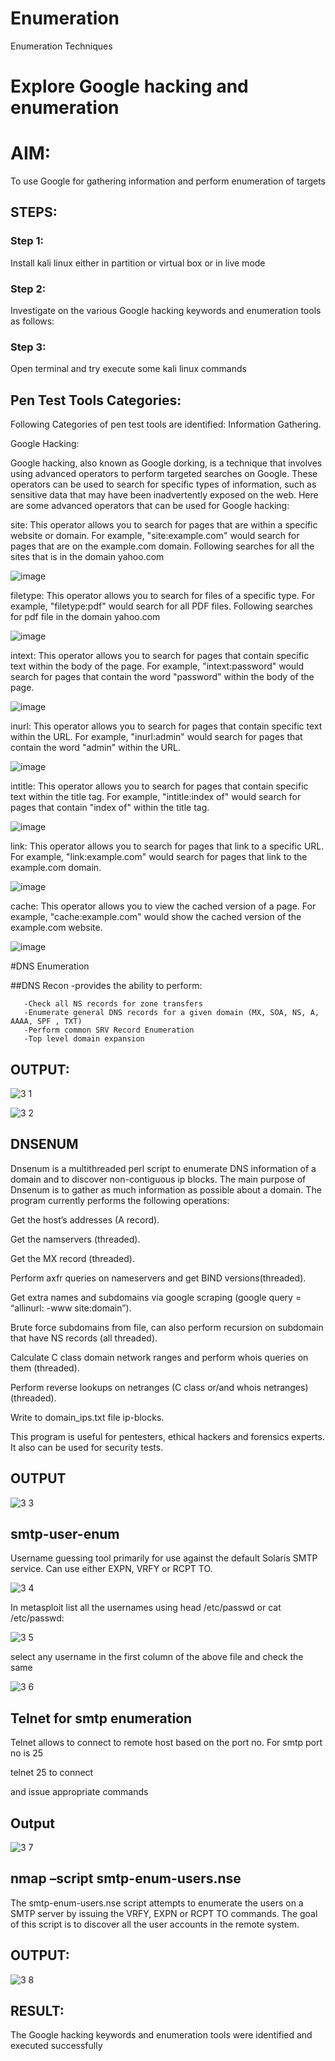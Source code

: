 # Enumeration
Enumeration Techniques

# Explore Google hacking and enumeration 

# AIM:

To use Google for gathering information and perform enumeration of targets

## STEPS:

### Step 1:

Install kali linux either in partition or virtual box or in live mode

### Step 2:

Investigate on the various Google hacking keywords and enumeration tools as follows:


### Step 3:
Open terminal and try execute some kali linux commands

## Pen Test Tools Categories:  

Following Categories of pen test tools are identified:
Information Gathering.

Google Hacking:

Google hacking, also known as Google dorking, is a technique that involves using advanced operators to perform targeted searches on Google. These operators can be used to search for specific types of information, such as sensitive data that may have been inadvertently exposed on the web. Here are some advanced operators that can be used for Google hacking:

site: This operator allows you to search for pages that are within a specific website or domain. For example, "site:example.com" would search for pages that are on the example.com domain.
Following searches for all the sites that is in the domain yahoo.com

![image](https://github.com/Kaviarasu510/Enumeration/assets/119392695/483aafbf-aa4a-4762-adff-0d1941040e85)


filetype: This operator allows you to search for files of a specific type. For example, "filetype:pdf" would search for all PDF files.
Following searches for pdf file in the domain yahoo.com

![image](https://github.com/Kaviarasu510/Enumeration/assets/119392695/965087e6-5d0a-48d3-970b-0840040e84e0)


intext: This operator allows you to search for pages that contain specific text within the body of the page. For example, "intext:password" would search for pages that contain the word "password" within the body of the page.

![image](https://github.com/Kaviarasu510/Enumeration/assets/119392695/341dabea-3877-4edf-b6f7-e568e38a607b)


inurl: This operator allows you to search for pages that contain specific text within the URL. For example, "inurl:admin" would search for pages that contain the word "admin" within the URL.

![image](https://github.com/Kaviarasu510/Enumeration/assets/119392695/f2ceb562-b4be-41de-b3fb-4380c4a10aa0)


intitle: This operator allows you to search for pages that contain specific text within the title tag. For example, "intitle:index of" would search for pages that contain "index of" within the title tag.

![image](https://github.com/Kaviarasu510/Enumeration/assets/119392695/947124ba-a4aa-4acb-a3df-7f43d6c54716)


link: This operator allows you to search for pages that link to a specific URL. For example, "link:example.com" would search for pages that link to the example.com domain.

![image](https://github.com/Kaviarasu510/Enumeration/assets/119392695/4a2140f2-2fca-4f89-bd4a-832ab31be876)


cache: This operator allows you to view the cached version of a page. For example, "cache:example.com" would show the cached version of the example.com website.

![image](https://github.com/Kaviarasu510/Enumeration/assets/119392695/c9c84b0d-d095-477a-b0a9-ee31e2f77706)

 
#DNS Enumeration


##DNS Recon
  -provides the ability to perform:
  
       -Check all NS records for zone transfers     
       -Enumerate general DNS records for a given domain (MX, SOA, NS, A, AAAA, SPF , TXT)
       -Perform common SRV Record Enumeration
       -Top level domain expansion
## OUTPUT:

![3 1](https://github.com/Kaviarasu510/Enumeration/assets/119392695/60b16b2c-29b4-4040-b5f0-3523a8f18fc0)

![3 2](https://github.com/Kaviarasu510/Enumeration/assets/119392695/8ac1cbc5-5ad8-4397-ad68-de0c6e924369)



## DNSENUM

Dnsenum is a multithreaded perl script to enumerate DNS information of a domain and to discover non-contiguous ip blocks. The main purpose of Dnsenum is to gather as much information as possible about a domain. The program currently performs the following operations:

Get the host’s addresses (A record).

Get the namservers (threaded).

Get the MX record (threaded).

Perform axfr queries on nameservers and get BIND versions(threaded).

Get extra names and subdomains via google scraping (google query = “allinurl: -www site:domain”).

Brute force subdomains from file, can also perform recursion on subdomain that have NS records (all threaded).

Calculate C class domain network ranges and perform whois queries on them (threaded).

Perform reverse lookups on netranges (C class or/and whois netranges) (threaded).

Write to domain_ips.txt file ip-blocks.

This program is useful for pentesters, ethical hackers and forensics experts. It also can be used for security tests.

## OUTPUT

![3 3](https://github.com/Kaviarasu510/Enumeration/assets/119392695/ef44cb9c-0666-48c4-a92b-6be669f11207)

## smtp-user-enum

Username guessing tool primarily for use against the default Solaris SMTP service. Can use either EXPN, VRFY or RCPT TO.

![3 4](https://github.com/Kaviarasu510/Enumeration/assets/119392695/de1cd343-785b-42ae-82b0-4746a473cb7c)

In metasploit list all the usernames using head /etc/passwd or cat /etc/passwd:

![3 5](https://github.com/Kaviarasu510/Enumeration/assets/119392695/ef0bdb6d-f6cb-47c4-a0db-49e43e930662)

select any username in the first column of the above file and check the same

![3 6](https://github.com/Kaviarasu510/Enumeration/assets/119392695/c4a2e35e-9dc4-46f3-9e4f-99f807b9dba8)


## Telnet for smtp enumeration
 
Telnet allows to connect to remote host based on the port no. For smtp port no is 25

telnet <host address> 25 to connect

and issue appropriate commands
  
## Output

![3 7](https://github.com/Kaviarasu510/Enumeration/assets/119392695/eb5ea01f-8651-4322-b883-3c55106a94d4)


  
## nmap –script smtp-enum-users.nse <hostname>

The smtp-enum-users.nse script attempts to enumerate the users on a SMTP server by issuing the VRFY, EXPN or RCPT TO commands. The goal of this script is to discover all the user accounts in the remote system.

## OUTPUT:

![3 8](https://github.com/Kaviarasu510/Enumeration/assets/119392695/cd2d5375-f08c-469b-a07f-aebfddb8f19c)

          
## RESULT:
The Google hacking keywords and enumeration tools were identified and executed successfully

